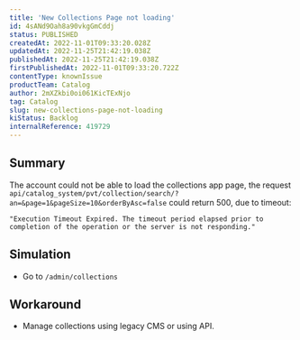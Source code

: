 ```yaml
---
title: 'New Collections Page not loading'
id: 4sANd9Oah8a90vkgGmCddj
status: PUBLISHED
createdAt: 2022-11-01T09:33:20.028Z
updatedAt: 2022-11-25T21:42:19.038Z
publishedAt: 2022-11-25T21:42:19.038Z
firstPublishedAt: 2022-11-01T09:33:20.722Z
contentType: knownIssue
productTeam: Catalog
author: 2mXZkbi0oi061KicTExNjo
tag: Catalog
slug: new-collections-page-not-loading
kiStatus: Backlog
internalReference: 419729
---
```


## Summary


The account could not be able to load the collections app page, the request `api/catalog_system/pvt/collection/search/?an=&page=1&pageSize=10&orderByAsc=false` could return 500, due to timeout:


    "Execution Timeout Expired. The timeout period elapsed prior to completion of the operation or the server is not responding."




## Simulation


- Go to `/admin/collections`



## Workaround


- Manage collections using legacy CMS or using API.

